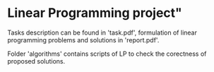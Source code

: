 # **Linear Programming project"**

Tasks description can be found in 'task.pdf', formulation of linear programming problems and solutions in 'report.pdf'.

Folder 'algorithms' contains scripts of LP to check the corectness of proposed solutions.

<!-- 
![](img/fig_1.png)

*Fig.  1. Cost and accuracy of the training set over iterations.*  -->

